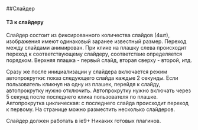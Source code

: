 
##Слайдер

#### ТЗ к слайдеру

Слайдер состоит из фиксированного количества слайдов (4шт), изображения имеют одинаковый заранее известный размер. Переход между слайдами анимирован. При клике на плашку слева происходит переход к соответствующему слайдеру, соответствие определяется порядком. Верхняя плашка - первый слайд, вторая сверху - второй, итд.

Сразу же после инициализации у слайдера включается режим автопрокрутки: показ следующего слайда каждые 2 секунды. Если пользователь кликнул на одну из плашек, перейдя к слайду, автопрокрутку нужно отключить. Автопрокрутку нужно включать через 5 секунд после последнего клика пользователя по плашке. Автопрокрутка циклическая: с последнего слайда происходит переход к первому. На странице можно разместить несколько слайдеров.

Слайдер должен работать в ie9+
Никаких готовых плагинов.